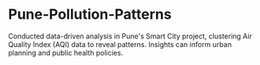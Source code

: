 # Pune-Pollution-Patterns
Conducted data-driven analysis in Pune's Smart City project, clustering Air Quality Index (AQI) data to reveal patterns. Insights can inform urban planning and public health policies.
